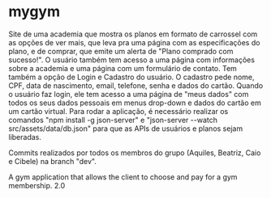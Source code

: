 # mygym
Site de uma academia que mostra os planos em formato de carrossel com as opções de ver mais, que leva pra uma página com as especificações do plano, e de comprar, que emite um alerta de "Plano comprado com sucesso!". O usuário também tem acesso a uma página com informações sobre a academia e uma página com um formulário de contato. Tem também a opção de Login e Cadastro do usuário. O cadastro pede nome, CPF, data de nascimento, email, telefone, senha e dados do cartão. Quando o usuário faz login, ele tem acesso a uma página de "meus dados" com todos os seus dados pessoais em menus drop-down e dados do cartão em um cartão virtual. Para rodar a aplicação, é necessário realizar os comandos "npm install -g json-server" e "json-server --watch src/assets/data/db.json" para que as APIs de usuários e planos sejam liberadas.

Commits realizados por todos os membros do grupo (Aquiles, Beatriz, Caio e Cibele) na branch "dev".

A gym application that allows the client to choose and pay for a gym membership. 2.0
